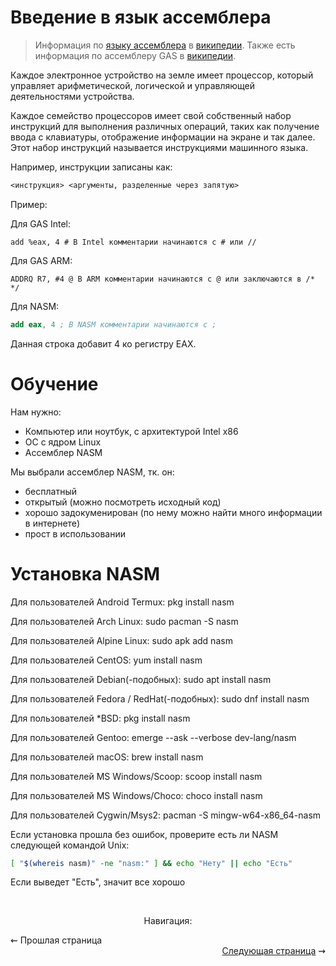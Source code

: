 # Введение в язык ассемблера

> Информация по [языку ассемблера](https://ru.wikipedia.org/wiki/Язык_ассемблера) в [википедии](https://ru.wikipedia.org).
> Также есть информация по ассемблеру GAS в [википедии](https://ru.wikipedia.org/wiki/GNU_Assembler).

Каждое электронное устройство на земле имеет процессор, который управляет арифметической, логической и управляющей деятельностями устройства.

Каждое семейство процессоров имеет свой собственный набор инструкций для выполнения различных операций, таких как получение ввода с клавиатуры, отображение информации на экране и так далее. Этот набор инструкций называется инструкциями машинного языка.

Например, инструкции записаны как:
```asm
<инструкция> <аргументы, разделенные через запятую>
```

Пример:

Для GAS Intel:
```gas
add %eax, 4 # В Intel комментарии начинаются с # или //
```

Для GAS ARM:
```
ADDRQ R7, #4 @ В ARM комментарии начинаются с @ или заключаются в /* */
```
Для NASM:
```nasm
add eax, 4 ; В NASM комментарии начинаются с ;
```

Данная строка добавит 4 ко регистру EAX.

# Обучение

Нам нужно:
* Компьютер или ноутбук, с архитектурой Intel x86
* ОС с ядром Linux
* Ассемблер NASM

Мы выбрали ассемблер NASM, тк. он:
* бесплатный
* открытый (можно посмотреть исходный код)
* хорошо задокуменирован (по нему можно найти много информации в интернете)
* прост в использовании

# Установка NASM

Для пользователей Android Termux: pkg install nasm

Для пользователей Arch Linux: sudo pacman -S nasm

Для пользователей Alpine Linux: sudo apk add nasm

Для пользователей CentOS: yum install nasm

Для пользователей Debian(-подобных): sudo apt install nasm

Для пользователей Fedora / RedHat(-подобных): sudo dnf install nasm

Для пользователей \*BSD: pkg install nasm

Для пользователей Gentoo: emerge --ask --verbose dev-lang/nasm

Для пользователей macOS: brew install nasm

Для пользователей MS Windows/Scoop: scoop install nasm

Для пользователей MS Windows/Choco: choco install nasm

Для пользователей Cygwin/Msys2: pacman -S mingw-w64-x86_64-nasm

Если установка прошла без ошибок, проверите есть ли NASM следующей командой Unix:
```bash
[ "$(whereis nasm)" -ne "nasm:" ] && echo "Нету" || echo "Есть"
```

Если выведет "Есть", значит все хорошо

<br/>
<p align="center">
Навигация:
  <div align="left">
    ⇜ <a>Прошлая страница</a>
  </div>
  <div align="right">
    <a href="commands.md">Следующая страница</a> ⇝
  </div>

</p>
